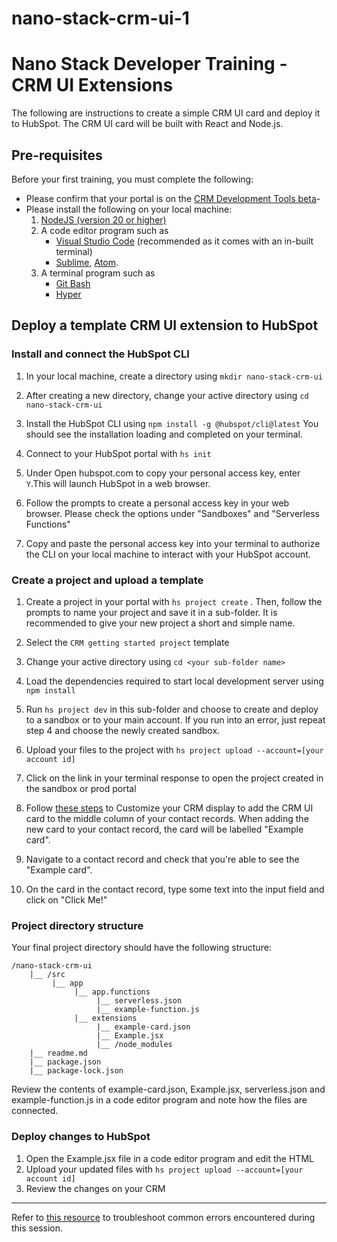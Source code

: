 # nano-stack-crm-ui-1
# Nano Stack Developer Training - CRM UI Extensions
The following are instructions to create a simple CRM UI card and deploy it to HubSpot. The CRM UI card will be built with React and Node.js. 

## Pre-requisites
Before your first training, you must complete the following:
- Please confirm that your portal is on the [CRM Development Tools beta](https://developers.hubspot.com/docs/platform/crm-development-tools-overview#:~:text=If%20you%27re%20not%20currently%20enrolled%20in%20the%20CRM%20development%20tools%20beta%2C%20you%20can%20join%20directly%20form%20your%20HubSpot%20account%3A)-
- Please install the following on your local machine:
    1. [NodeJS (version 20 or higher)](https://nodejs.org/) 
    2. A code editor program such as
         - [Visual Studio Code](https://code.visualstudio.com/download) (recommended as it comes with an in-built terminal)
         - [Sublime](https://www.sublimetext.com/download), [Atom](https://atom.io/). 
    3. A terminal program such as
        - [Git Bash](https://gitforwindows.org/)
        - [Hyper](https://hyper.is/) 

## Deploy a template CRM UI extension to HubSpot
### Install and connect the HubSpot CLI
1. In your local machine, create a directory using `mkdir nano-stack-crm-ui`

2. After creating a new directory, change your active directory using `cd nano-stack-crm-ui`

3. Install the HubSpot CLI using `npm install -g @hubspot/cli@latest` You should see the installation loading and completed on your terminal.

4. Connect to your HubSpot portal with `hs init`

5. Under Open hubspot.com to copy your personal access key, enter `Y`.This will launch HubSpot in a web browser.

6. Follow the prompts to create a personal access key in your web browser. Please check the options under "Sandboxes" and "Serverless Functions"

7. Copy and paste the personal access key into your terminal to authorize the CLI on your local machine to interact with your HubSpot account.

### Create a project and upload a template 

1. Create a project in your portal with `hs project create` . Then, follow the prompts to name your project and save it in a sub-folder. It is recommended to give your new project a short and simple name. 

2. Select the `CRM getting started project` template

3. Change your active directory using `cd <your sub-folder name>`

4. Load the dependencies required to start local development server using `npm install`

5. Run `hs project dev` in this sub-folder and choose to create and deploy to a sandbox or to your main account. If you run into an error, just repeat step 4 and choose the newly created sandbox.

6. Upload your files to the project with `hs project upload --account=[your account id]` 

7. Click on the link in your terminal response to open the project created in the sandbox or prod portal

8. Follow [these steps](https://knowledge.hubspot.com/object-settings/customize-the-middle-column-of-records#edit-the-middle-column-s-layout-and-content) to Customize your CRM display to add the CRM UI card to the middle column of your contact records. When adding the new card to your contact record, the card will be labelled  "Example card". 

9. Navigate to a contact record and check that you're able to see the "Example card". 

10. On the card in the contact record, type some text into the input field and click on "Click Me!"

### Project directory structure
Your final project directory should have the following structure:
```
/nano-stack-crm-ui
    |__ /src            
         |__ app
              |__ app.functions
                   |__ serverless.json
                   |__ example-function.js
              |__ extensions
                   |__ example-card.json
                   |__ Example.jsx
                   |__ /node_modules
    |__ readme.md
    |__ package.json
    |__ package-lock.json

```
Review the contents of example-card.json, Example.jsx, serverless.json and example-function.js in a code editor program and note how the files are connected.

### Deploy changes to HubSpot

1. Open the Example.jsx file in a code editor program and edit the HTML
2. Upload your updated files with `hs project upload --account=[your account id]`
3. Review the changes on your CRM

---
Refer to [this resource](https://docs.google.com/document/d/158lC7iaTETgKKQVDs4rdOBRZ_9vSUIBIlpByFh0b_4o/edit#heading=h.gzn6elt46xf7) to troubleshoot common errors encountered during this session. 

